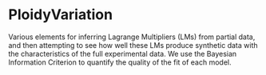 # PloidyVariation

Various elements for inferring Lagrange Multipliers (LMs) from partial data, and then attempting to see how well these LMs produce synthetic data with the characteristics of the full experimental data. We use the Bayesian Information Criterion to quantify the quality of the fit of each model. 
